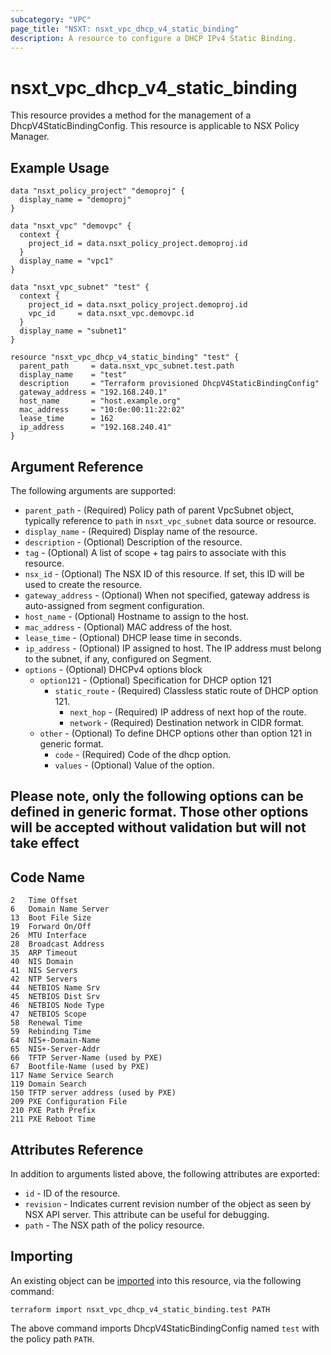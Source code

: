 ```yaml
---
subcategory: "VPC"
page_title: "NSXT: nsxt_vpc_dhcp_v4_static_binding"
description: A resource to configure a DHCP IPv4 Static Binding.
---
```


# nsxt_vpc_dhcp_v4_static_binding

This resource provides a method for the management of a DhcpV4StaticBindingConfig.
This resource is applicable to NSX Policy Manager.

## Example Usage

```hcl
data "nsxt_policy_project" "demoproj" {
  display_name = "demoproj"
}

data "nsxt_vpc" "demovpc" {
  context {
    project_id = data.nsxt_policy_project.demoproj.id
  }
  display_name = "vpc1"
}

data "nsxt_vpc_subnet" "test" {
  context {
    project_id = data.nsxt_policy_project.demoproj.id
    vpc_id     = data.nsxt_vpc.demovpc.id
  }
  display_name = "subnet1"
}

resource "nsxt_vpc_dhcp_v4_static_binding" "test" {
  parent_path     = data.nsxt_vpc_subnet.test.path
  display_name    = "test"
  description     = "Terraform provisioned DhcpV4StaticBindingConfig"
  gateway_address = "192.168.240.1"
  host_name       = "host.example.org"
  mac_address     = "10:0e:00:11:22:02"
  lease_time      = 162
  ip_address      = "192.168.240.41"
}
```

## Argument Reference

The following arguments are supported:

* `parent_path` - (Required) Policy path of parent VpcSubnet object, typically reference to `path` in `nsxt_vpc_subnet` data source or resource.
* `display_name` - (Required) Display name of the resource.
* `description` - (Optional) Description of the resource.
* `tag` - (Optional) A list of scope + tag pairs to associate with this resource.
* `nsx_id` - (Optional) The NSX ID of this resource. If set, this ID will be used to create the resource.
* `gateway_address` - (Optional) When not specified, gateway address is auto-assigned from segment configuration.
* `host_name` - (Optional) Hostname to assign to the host.
* `mac_address` - (Optional) MAC address of the host.
* `lease_time` - (Optional) DHCP lease time in seconds.
* `ip_address` - (Optional) IP assigned to host. The IP address must belong to the subnet, if any, configured on Segment.
* `options` - (Optional) DHCPv4 options block
  * `option121` - (Optional) Specification for DHCP option 121
    * `static_route` - (Required) Classless static route of DHCP option 121.
      * `next_hop` - (Required) IP address of next hop of the route.
      * `network` - (Required) Destination network in CIDR format.
  * `other` - (Optional) To define DHCP options other than option 121 in generic format.
    * `code` - (Required) Code of the dhcp option.
    * `values` - (Optional) Value of the option.

Please note, only the following options can be defined in generic
format. Those other options will be accepted without validation
but will not take effect
--------------------------

Code    Name
--------------------------

    2   Time Offset
    6   Domain Name Server
    13  Boot File Size
    19  Forward On/Off
    26  MTU Interface
    28  Broadcast Address
    35  ARP Timeout
    40  NIS Domain
    41  NIS Servers
    42  NTP Servers
    44  NETBIOS Name Srv
    45  NETBIOS Dist Srv
    46  NETBIOS Node Type
    47  NETBIOS Scope
    58  Renewal Time
    59  Rebinding Time
    64  NIS+-Domain-Name
    65  NIS+-Server-Addr
    66  TFTP Server-Name (used by PXE)
    67  Bootfile-Name (used by PXE)
    117 Name Service Search
    119 Domain Search
    150 TFTP server address (used by PXE)
    209 PXE Configuration File
    210 PXE Path Prefix
    211 PXE Reboot Time

## Attributes Reference

In addition to arguments listed above, the following attributes are exported:

* `id` - ID of the resource.
* `revision` - Indicates current revision number of the object as seen by NSX API server. This attribute can be useful for debugging.
* `path` - The NSX path of the policy resource.

## Importing

An existing object can be [imported][docs-import] into this resource, via the following command:

[docs-import]: https://developer.hashicorp.com/terraform/cli/import

```shell
terraform import nsxt_vpc_dhcp_v4_static_binding.test PATH
```

The above command imports DhcpV4StaticBindingConfig named `test` with the policy path `PATH`.
